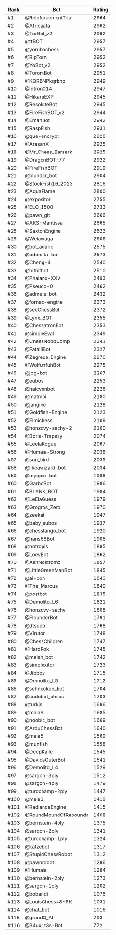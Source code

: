 Rank|Bot|Rating
---|---|---
#1|@ReinforcementTrial|2964
#2|@Africaata|2962
#3|@TorBot_v2|2962
#4|@ttBOT|2957
#5|@yorubachess|2957
#6|@RipTorn|2952
#7|@YoBot_v2|2952
#8|@ToromBot|2951
#9|@KQRBNPkqrbnp|2949
#10|@Intron014|2947
#11|@HikaruEXP|2945
#12|@ResoluteBot|2945
#13|@FireFishBOT_v2|2944
#14|@EmanBot|2942
#15|@RaspFish|2931
#16|@que-encrypt|2928
#17|@ArasanX|2925
#18|@Mr_Chess_Berserk|2925
#19|@DragonBOT-77|2922
#20|@FireFishBOT|2919
#21|@blundar_bot|2904
#22|@StockFish16_2023|2816
#23|@AquaFlame|2800
#24|@expositor|2755
#25|@ELO_1500|2733
#26|@pawn_git|2666
#27|@AKS-Mantissa|2665
#28|@SaxtonEngine|2623
#29|@Weiawaga|2606
#30|@bot_adario|2575
#31|@odonata-bot|2573
#32|@Cheng-4|2540
#33|@bitbitbot|2510
#34|@Phalanx-XXV|2493
#35|@Pseudo-0|2462
#36|@admete_bot|2432
#37|@fornax-engine|2373
#38|@seeChessBot|2372
#39|@Lynx_BOT|2355
#40|@ChessatronBot|2353
#41|@simpleEval|2349
#42|@ChessNoobComp|2341
#43|@FataliiBot|2327
#44|@Zagreus_Engine|2276
#45|@WolfuhfuhBot|2275
#46|@jpg-bot|2267
#47|@eubos|2253
#48|@halcyonbot|2226
#49|@matmoi|2180
#50|@jangine|2128
#51|@Goldfish-Engine|2123
#52|@Elmichess|2109
#53|@honzovy-sachy-2|2100
#54|@Boris-Trapsky|2074
#55|@LeelaRogue|2067
#56|@Humaia-Strong|2038
#57|@sun_bird|2035
#58|@likeawizard-bot|2034
#59|@myopic-bot|1988
#60|@GarboBot|1986
#61|@BLANK_BOT|1984
#62|@LeElaGuess|1979
#63|@Grogros_Zero|1970
#64|@zeekat|1947
#65|@baby_eubos|1937
#66|@chesstango_bot|1920
#67|@hans68Bot|1906
#68|@notropis|1895
#69|@LoevBot|1862
#70|@AshNostromo|1857
#71|@LittleGreenManBot|1845
#72|@ai-con|1843
#73|@The_Marcus|1840
#74|@postbot|1835
#75|@Demolito_L6|1821
#76|@honzovy-sachy|1808
#77|@FlounderBot|1791
#78|@dtsudo|1768
#79|@Virutor|1748
#80|@ChessChildren|1747
#81|@HardRok|1745
#82|@melsh_bot|1742
#83|@simplexitor|1723
#84|@Jibbby|1715
#85|@Demolito_L5|1712
#86|@schnecken_bot|1704
#87|@sudobot_chess|1703
#88|@turkjs|1696
#89|@maia9|1685
#90|@noobic_bot|1669
#91|@ArduChessBot|1640
#92|@maia5|1569
#93|@munfish|1558
#94|@DeepKalle|1545
#95|@DavidsGuterBot|1541
#96|@Demolito_L4|1529
#97|@sargon-3ply|1512
#98|@sargon-4ply|1479
#99|@turochamp-2ply|1447
#100|@maia1|1419
#101|@RadianceEngine|1415
#102|@RoundMoundOfRebounds|1408
#103|@bernstein-4ply|1375
#104|@sargon-2ply|1341
#105|@turochamp-1ply|1324
#106|@katzebot|1317
#107|@StupidChessRobot|1312
#108|@pawnrobot|1296
#109|@Humaia|1284
#110|@bernstein-2ply|1273
#111|@sargon-1ply|1202
#112|@bobandi|1076
#113|@LouisChess48-6K|1031
#114|@chat_bot|1016
#115|@grandQ_AI|793
#116|@B4ux1t3s-Bot|772
